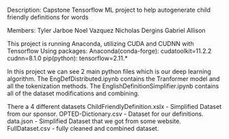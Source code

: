 Description:
Capstone Tensorflow ML project to help autogenerate child friendly definitions for words

Members:
Tyler Jarboe
Noel Vazquez
Nicholas Dergins
Gabriel Allison


This project is running Anaconda, utilizing CUDA and CUDNN with Tensorflow
Using packages:
	Anaconda(conda-forge):
		cudatoolkit=11.2.2 
		cudnn=8.1.0
	pip(python):
		tensorflow=2.11.*


In this project we can see 2 main python files which is our deep learning algorithm.
The EngDefDistributed.ipynb contains the Tranformer model and all the tokenization methods.
The EnglishDefinitionSimplifier.ipynb contains all of the dataset modifications and combining.

There a 4 different datasets
ChildFriendlyDefinition.xslx - Simplified Dataset from our sponsor.
OPTED-Dictionary.csv - Dataset for our definitions.
data.json - Simplified Dataset that we got from some website.
FullDataset.csv - fully cleaned and combined dataset.



